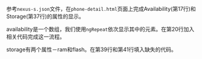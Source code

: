 参考```nexus-s.json```文件，在```phone-detail.html```页面上完成Availability(第17行)和Storage(第37行)的属性的显示。

availability是一个数组，我们使用```ngRepeat```依次显示其中的元素。在第20行加入相关代码完成这一流程。

storage有两个属性－ram和flash。在第39行和第41行填入缺失的代码。